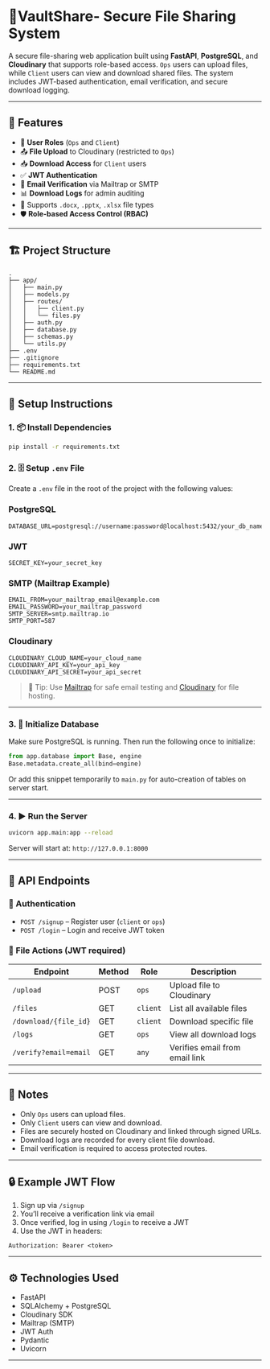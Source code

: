 # 📁VaultShare- Secure File Sharing System

A secure file-sharing web application built using **FastAPI**, **PostgreSQL**, and **Cloudinary** that supports role-based access. `Ops` users can upload files, while `Client` users can view and download shared files. The system includes JWT-based authentication, email verification, and secure download logging.

---

## 🚀 Features

- 🔐 **User Roles** (`Ops` and `Client`)
- 📤 **File Upload** to Cloudinary (restricted to `Ops`)
- 📥 **Download Access** for `Client` users
- ✅ **JWT Authentication**
- 📧 **Email Verification** via Mailtrap or SMTP
- 📊 **Download Logs** for admin auditing
- 📂 Supports `.docx`, `.pptx`, `.xlsx` file types
- 🛡️ **Role-based Access Control (RBAC)**

---

## 🏗️ Project Structure

```
.
├── app/
│   ├── main.py
│   ├── models.py
│   ├── routes/
│   │   ├── client.py
│   │   └── files.py
│   ├── auth.py
│   ├── database.py
│   ├── schemas.py
│   └── utils.py
├── .env
├── .gitignore
├── requirements.txt
└── README.md
```

---

## 🔧 Setup Instructions

### 1. 📦 Install Dependencies

```bash
pip install -r requirements.txt
```

### 2. 🗄️ Setup `.env` File

Create a `.env` file in the root of the project with the following values:

### PostgreSQL

```env
DATABASE_URL=postgresql://username:password@localhost:5432/your_db_name
```

### JWT

```
SECRET_KEY=your_secret_key
```

### SMTP (Mailtrap Example)

```
EMAIL_FROM=your_mailtrap_email@example.com
EMAIL_PASSWORD=your_mailtrap_password
SMTP_SERVER=smtp.mailtrap.io
SMTP_PORT=587
```

### Cloudinary

```
CLOUDINARY_CLOUD_NAME=your_cloud_name
CLOUDINARY_API_KEY=your_api_key
CLOUDINARY_API_SECRET=your_api_secret
```

> 🔑 Tip: Use [Mailtrap](https://mailtrap.io/) for safe email testing and [Cloudinary](https://cloudinary.com/) for file hosting.

---

### 3. 🧱 Initialize Database

Make sure PostgreSQL is running. Then run the following once to initialize:

```python
from app.database import Base, engine
Base.metadata.create_all(bind=engine)
```

Or add this snippet temporarily to `main.py` for auto-creation of tables on server start.

---

### 4. ▶️ Run the Server

```bash
uvicorn app.main:app --reload
```

Server will start at: `http://127.0.0.1:8000`

---

## 🧪 API Endpoints

### 🔐 Authentication

- `POST /signup` – Register user (`client` or `ops`)
- `POST /login` – Login and receive JWT token

### 📁 File Actions (JWT required)

| Endpoint              | Method | Role     | Description                    |
| --------------------- | ------ | -------- | ------------------------------ |
| `/upload`             | POST   | `ops`    | Upload file to Cloudinary      |
| `/files`              | GET    | `client` | List all available files       |
| `/download/{file_id}` | GET    | `client` | Download specific file         |
| `/logs`               | GET    | `ops`    | View all download logs         |
| `/verify?email=email` | GET    | `any`    | Verifies email from email link |

---

## 📌 Notes

- Only `Ops` users can upload files.
- Only `Client` users can view and download.
- Files are securely hosted on Cloudinary and linked through signed URLs.
- Download logs are recorded for every client file download.
- Email verification is required to access protected routes.

---

## 🔒 Example JWT Flow

1. Sign up via `/signup`
2. You’ll receive a verification link via email
3. Once verified, log in using `/login` to receive a JWT
4. Use the JWT in headers:

```
Authorization: Bearer <token>
```

---

## ⚙️ Technologies Used

- FastAPI
- SQLAlchemy + PostgreSQL
- Cloudinary SDK
- Mailtrap (SMTP)
- JWT Auth
- Pydantic
- Uvicorn
---
